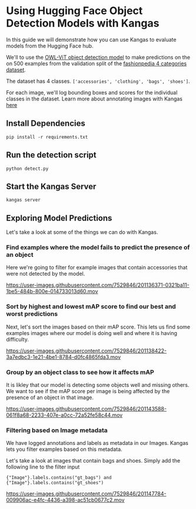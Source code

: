 # Using Hugging Face Object Detection Models with Kangas

In this guide we will demonstrate how you can use Kangas to evaluate models from the Hugging Face hub.

We'll to use the [OWL-ViT object detection model](https://huggingface.co/docs/transformers/model_doc/owlvit) to make predictions on the on 500 examples from the validation split of the [fashionpedia 4 categories dataset](https://huggingface.co/datasets/detection-datasets/fashionpedia_4_categories).

The dataset has 4 classes. `['accessories', 'clothing', 'bags', 'shoes']`.

For each image, we'll log bounding boxes and scores for the individual classes in the dataset. Learn more about annotating images with Kangas [here](https://github.com/comet-ml/kangas/wiki/Image)

## Install Dependencies

```shell
pip install -r requirements.txt
```

## Run the detection script

```shell
python detect.py
```

## Start the Kangas Server

```shell
kangas server
```

## Exploring Model Predictions

Let's take a look at some of the things we can do with Kangas.

### Find examples where the model fails to predict the presence of an object

Here we're going to filter for example images that contain accessories that were not detected by the model.

https://user-images.githubusercontent.com/7529846/201136371-0321ba11-1be5-484b-800e-014733013d60.mov

### Sort by highest and lowest mAP score to find our best and worst predictions

Next, let's sort the images based on their mAP score. This lets us find some examples images where our model is doing well and where it is having difficulty.

https://user-images.githubusercontent.com/7529846/201138422-3a7edbc3-1e21-4be1-8784-d0fc4865fda3.mov


### Group by an object class to see how it affects mAP

It is likley that our model is detecting some objects well and missing others. We want to see if the mAP score per image is being affected by the presence of an object in that image.

https://user-images.githubusercontent.com/7529846/201143588-061f8a68-2233-407e-a0cc-72a52fe58c44.mov

### Filtering based on Image metadata

We have logged annotations and labels as metadata in our Images. Kangas lets you filter examples based on this metadata.

Let's take a look at images that contain bags and shoes. Simply add the following line to the filter input

```
{"Image"}.labels.contains("gt_bags") and {"Image"}.labels.contains("gt_shoes")
```

https://user-images.githubusercontent.com/7529846/201147784-009906ac-e4fc-4436-a398-ac51cb0677c2.mov

